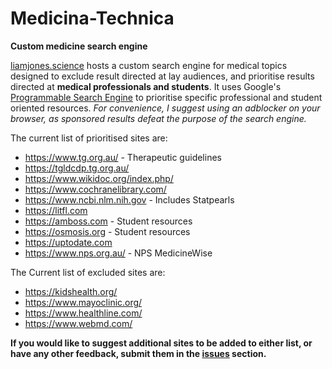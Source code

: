 # Medicina-Technica
**Custom medicine search engine**

[liamjones.science](http://liamjones.science/search_gcse/#gsc.tab=0) hosts a custom search engine for medical topics designed to exclude result directed at lay audiences, and prioritise results directed at **medical professionals and students**. It uses Google's [Programmable Search Engine](https://programmablesearchengine.google.com/about/) to prioritise specific professional and student oriented resources. *For convenience, I suggest using an adblocker on your browser, as sponsored results defeat the purpose of the search engine.*


The current list of prioritised sites are:
* https://www.tg.org.au/ - Therapeutic guidelines
* https://tgldcdp.tg.org.au/  
* https://www.wikidoc.org/index.php/
* https://www.cochranelibrary.com/
* https://www.ncbi.nlm.nih.gov - Includes Statpearls
* https://litfl.com 
* https://amboss.com - Student resources
* https://osmosis.org - Student resources
* https://uptodate.com
* https://www.nps.org.au/ - NPS MedicineWise

The Current list of excluded sites are:
* https://kidshealth.org/
* https://www.mayoclinic.org/
* https://www.healthline.com/
* https://www.webmd.com/

**If you would like to suggest additional sites to be added to either list, or have any other feedback, submit them in the [issues](https://github.com/liamlah/Medicina-Technica/issues) section.**


[]()
